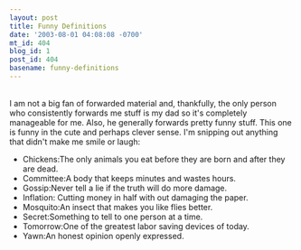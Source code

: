 ```yaml
---
layout: post
title: Funny Definitions
date: '2003-08-01 04:08:08 -0700'
mt_id: 404
blog_id: 1
post_id: 404
basename: funny-definitions
---
```

<br />I am not a big fan of forwarded material and, thankfully, the only person who consistently forwards me stuff is my dad so it's completely manageable for me. Also, he generally forwards pretty funny stuff. This one is funny in the cute and perhaps clever sense. I'm snipping out anything that didn't make me smile or laugh:<br /><ul><li>Chickens:The only animals you eat before they are born and after they are dead.</li><li>Committee:A body that keeps minutes and wastes hours.</li><li>Gossip:Never tell a lie if the truth will do more damage.</li><li>Inflation: Cutting money in half with out damaging the paper.</li><li>Mosquito:An insect that makes you like flies better.</li><li>Secret:Something to tell to one person at a time.</li><li>Tomorrow:One of the greatest labor saving devices of today.</li><li>Yawn:An honest opinion openly expressed.</li></ul><br /><br /><br />

